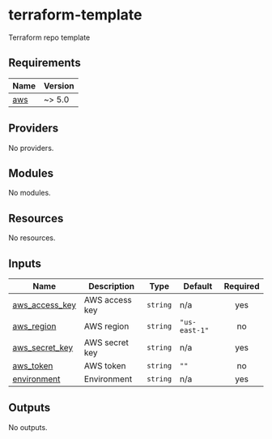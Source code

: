 # terraform-template
Terraform repo template

<!-- BEGIN_TF_DOCS -->
## Requirements

| Name | Version |
|------|---------|
| <a name="requirement_aws"></a> [aws](#requirement\_aws) | ~> 5.0 |

## Providers

No providers.

## Modules

No modules.

## Resources

No resources.

## Inputs

| Name | Description | Type | Default | Required |
|------|-------------|------|---------|:--------:|
| <a name="input_aws_access_key"></a> [aws\_access\_key](#input\_aws\_access\_key) | AWS access key | `string` | n/a | yes |
| <a name="input_aws_region"></a> [aws\_region](#input\_aws\_region) | AWS region | `string` | `"us-east-1"` | no |
| <a name="input_aws_secret_key"></a> [aws\_secret\_key](#input\_aws\_secret\_key) | AWS secret key | `string` | n/a | yes |
| <a name="input_aws_token"></a> [aws\_token](#input\_aws\_token) | AWS token | `string` | `""` | no |
| <a name="input_environment"></a> [environment](#input\_environment) | Environment | `string` | n/a | yes |

## Outputs

No outputs.
<!-- END_TF_DOCS -->

